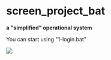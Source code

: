 # screen_project_bat 
**a "simplified" operational system**

You can start using "1-login.bat"

![](https://media1.tenor.com/m/-lBgyOJEa1UAAAAC/raccoon-bike.gif)
